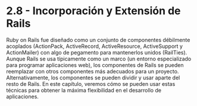 # 2.8 - Incorporación y Extensión de Rails

Ruby on Rails fue diseñado como un conjunto de componentes débilmente acoplados \(ActionPack, ActiveRecord, ActiveResource, ActiveSupport y ActionMailer\) con algo de pegamento para mantenerlos unidos \(RailTies\). Aunque Rails se usa típicamente como un marco \(un entorno especializado para programar aplicaciones web\), los componentes de Rails se pueden reemplazar con otros componentes más adecuados para un proyecto. Alternativamente, los componentes se pueden dividir y usar aparte del resto de Rails. En este capítulo, veremos cómo se pueden usar estas técnicas para obtener la máxima flexibilidad en el desarrollo de aplicaciones.



